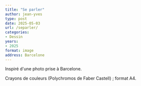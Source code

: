 ```yaml
---
title: "Se parler"
author: jean-yves
type: post
date: 2025-05-03
url: /separler/
categories:
- Dessin
years:
- 2025
format: image
address: Barcelone
---
```

Inspiré d'une photo prise à Barcelone.
<!--more-->
Crayons de couleurs (Polychromos de Faber Castell) ; format A4.